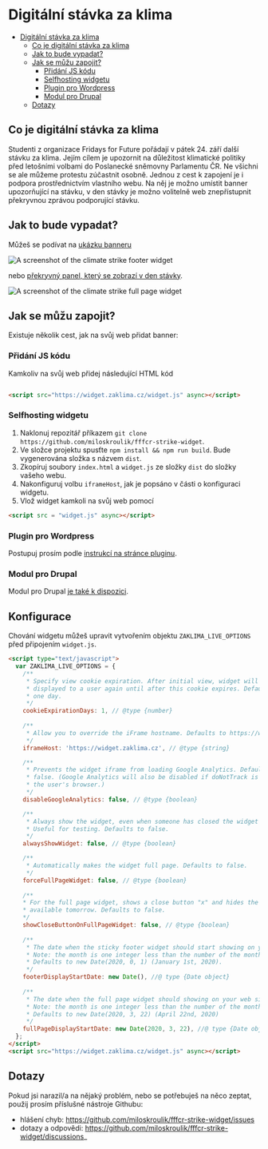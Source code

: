# Digitální stávka za klima

<!--ts-->
* [Digitální stávka za klima](#digitální-stávka-za-klima)
   * [Co je digitální stávka za klima](#co-je-digitální-stávka-za-klima)
   * [Jak to bude vypadat?](#jak-to-bude-vypadat)
   * [Jak se můžu zapojit?](#jak-se-můžu-zapojit)
      * [Přidání JS kódu](#přidání-js-kódu)
      * [Selfhosting widgetu](#selfhosting-widgetu)
      * [Plugin pro Wordpress](#plugin-pro-wordpress)
      * [Modul pro Drupal](#modul-pro-drupal)
   * [Dotazy](#dotazy)

<!-- Added by: runner, at: Fri Sep 17 20:59:47 UTC 2021 -->

<!--te-->

## Co je digitální stávka za klima

Studenti z organizace Fridays for Future pořádají v pátek 24. září další stávku za klima. Jejím cílem je upozornit na
důležitost klimatické politiky před letošními volbami do Poslanecké sněmovny Parlamentu ČR. Ne všichni se ale můžeme
protestu zúčastnit osobně. Jednou z cest k zapojení je i podpora prostřednictvím vlastního webu. Na něj je možno umístit
banner upozorňující na stávku, v den stávky je možno volitelně web znepřístupnit překryvnou zprávou podporující stávku.

## Jak to bude vypadat?

Můžeš se podívat na [ukázku banneru](https://widget.zaklima.cz/demo)

![A screenshot of the climate strike footer widget](https://widget.zaklima.cz/demo.png)

nebo [překryvný panel, který se zobrazí v den stávky](https://widget.zaklima.cz/demo_full).

![A screenshot of the climate strike full page widget](https://widget.zaklima.cz/demo_full.png)

## Jak se můžu zapojit?

Existuje několik cest, jak na svůj web přidat banner:

### Přidání JS kódu

Kamkoliv na svůj web přidej následující HTML kód

```html

<script src="https://widget.zaklima.cz/widget.js" async></script>
```

### Selfhosting widgetu

1. Naklonuj repozitář příkazem `git clone https://github.com/miloskroulik/fffcr-strike-widget`.
2. Ve složce projektu spusťte `npm install && npm run build`. Bude vygenerována složka s názvem `dist`.
3. Zkopíruj soubory `index.html` a `widget.js` ze složky `dist` do složky vašeho webu.
4. Nakonfiguruj volbu `iframeHost`, jak je popsáno v části o konfiguraci widgetu.
5. Vlož widget kamkoli na svůj web pomocí

```html 
<script src = "widget.js" async></script>
```

### Plugin pro Wordpress

Postupuj prosím podle [instrukcí na stránce pluginu](https://github.com/miloskroulik/fffcr-strike-wordpress).

### Modul pro Drupal

Modul pro Drupal [je také k dispozici](https://www.drupal.org/project/digital_climate_strike_2021_cz). 

## Konfigurace

Chování widgetu můžeš upravit vytvořením objektu `ZAKLIMA_LIVE_OPTIONS` před připojením `widget.js`.

```html
<script type="text/javascript">
  var ZAKLIMA_LIVE_OPTIONS = {
    /**
     * Specify view cookie expiration. After initial view, widget will not be
     * displayed to a user again until after this cookie expires. Defaults to 
     * one day.
     */
    cookieExpirationDays: 1, // @type {number}
    
    /**
     * Allow you to override the iFrame hostname. Defaults to https://widget.earthdaylive2020.org
     */
    iframeHost: 'https://widget.zaklima.cz', // @type {string}

    /**
     * Prevents the widget iframe from loading Google Analytics. Defaults to
     * false. (Google Analytics will also be disabled if doNotTrack is set on
     * the user's browser.)
     */
    disableGoogleAnalytics: false, // @type {boolean}

    /**
     * Always show the widget, even when someone has closed the widget and set the cookie on their device. 
     * Useful for testing. Defaults to false.
     */
    alwaysShowWidget: false, // @type {boolean}

    /**
     * Automatically makes the widget full page. Defaults to false.
     */
    forceFullPageWidget: false, // @type {boolean}
    
    /**
    * For the full page widget, shows a close button "x" and hides the message about the site being 
    * available tomorrow. Defaults to false.
    */
    showCloseButtonOnFullPageWidget: false, // @type {boolean}
    
    /**
     * The date when the sticky footer widget should start showing on your web site.
     * Note: the month is one integer less than the number of the month. E.g. 8 is September, not August.
     * Defaults to new Date(2020, 0, 1) (January 1st, 2020).
     */
    footerDisplayStartDate: new Date(), //@ type {Date object}
    
    /**
     * The date when the full page widget should showing on your web site for 24 hours. 
     * Note: the month is one integer less than the number of the month. E.g. 8 is September, not August.
     * Defaults to new Date(2020, 3, 22) (April 22nd, 2020)
     */
    fullPageDisplayStartDate: new Date(2020, 3, 22), //@ type {Date object}
  };
</script>
<script src="https://widget.zaklima.cz/widget.js" async></script>
```

## Dotazy

Pokud jsi narazil/a na nějaký problém, nebo se potřebuješ na něco zeptat, použij prosím příslušné nástroje Githubu:

- hlášení chyb: https://github.com/miloskroulik/fffcr-strike-widget/issues
- dotazy a odpovědi: https://github.com/miloskroulik/fffcr-strike-widget/discussions_
